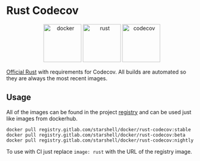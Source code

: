 # Rust Codecov

<p align="center">
    <img alt="docker" src="http://iron-oxide.gitlab.io/icons/logos/docker.svg" width="100" height="100" /> <img alt="rust" src="http://iron-oxide.gitlab.io/icons/logos/rust.svg" width="100" height="100" /> <img alt="codecov" src="http://iron-oxide.gitlab.io/icons/logos/codecov.svg" width="100" height="100" />
</p>

[Official Rust](https://hub.docker.com/_/rust/) with requirements for Codecov. All builds are automated so they are always the most recent images.

## Usage

All of the images can be found in the project [registry](https://gitlab.com/starshell/docker/rust-codecov/container_registry) and can be used just like images from dockerhub.

    docker pull registry.gitlab.com/starshell/docker/rust-codecov:stable
    docker pull registry.gitlab.com/starshell/docker/rust-codecov:beta
    docker pull registry.gitlab.com/starshell/docker/rust-codecov:nightly

To use with CI just replace `image: rust` with the URL of the registry image.
